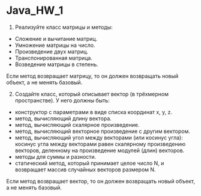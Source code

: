 # Java_HW_1

1. Реализуйте класс матрицы и методы:
- Сложение и вычитание матриц.
- Умножение матрицы на число.
- Произведение двух матриц.
- Транспонированная матрица.
- Возведение матрицы в степень.

Если метод возвращает матрицу, то он должен возвращать новый объект, а не менять базовый.

2. Создайте класс, который описывает вектор (в трёхмерном пространстве).
У него должны быть:

- конструктор с параметрами в виде списка координат x, y, z.
- метод, вычисляющий длину вектора. 
- метод, вычисляющий скалярное произведение.
- метод, вычисляющий векторное произведение с другим вектором.
- метод, вычисляющий угол между векторами (или косинус угла): косинус угла между векторами равен скалярному произведению векторов, деленному на произведение модулей (длин) векторов.
- методы для суммы и разности.
- статический метод, который принимает целое число N, и возвращает массив случайных векторов размером N.

Если метод возвращает вектор, то он должен возвращать новый объект, а не менять базовый.
